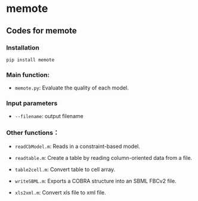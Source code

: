 # memote
## Codes for memote


### Installation
```
pip install memote
```

### Main function:

- `memote.py`:  Evaluate the quality of each model.

### Input parameters
- `--filename`: output filename 


### Other functions：

- `readCbModel.m`: Reads in a constraint-based model.

- `readtable.m`: Create a table by reading column-oriented data from a file.

- `table2cell.m`: Convert table to cell array.

- `writeSBML.m`: Exports a COBRA structure into an SBML FBCv2 file. 

- `xls2xml.m`: Convert xls file to xml file.
